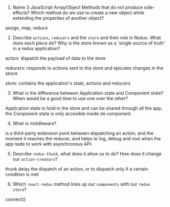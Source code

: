 1.  Name 3 JavaScript Array/Object Methods that do not produce side-effects?
 Which method do we use to create a new object while extending the properties of another object?

assign, map, reduce

2.  Describe `actions`, `reducers` and the `store` and their role in Redux. What does each piece do? Why is the store known as a 'single source of truth' in a redux application?

action: dispatch the payload of data to the store

reducers: responds to actions sent to the store and ejecutes changes in the strore

store: contains the application's state, actions and reducers

3.  What is the difference between Application state and Component state? When would be a good time to use one over the other?

Application state is hold in the store and can be shared through all the app, the Component state is only accesible inside de component. 

4.  What is middleware?

is a third-party extension point between dispatching an action, and the moment it reaches the reducer, and helps to log, debug and rout when tha app neds to work with asynchronous API.

5.  Describe `redux-thunk`, what does it allow us to do? How does it change our `action-creators`?

thunk delay the dispatch of an action, or to dispatch only if a certain condition is met

6.  Which `react-redux` method links up our `components` with our `redux store`?

connect()